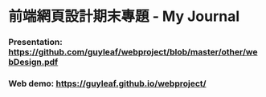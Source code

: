 # 前端網頁設計期末專題 - My Journal
### Presentation: https://github.com/guyleaf/webproject/blob/master/other/webDesign.pdf
### Web demo: https://guyleaf.github.io/webproject/
